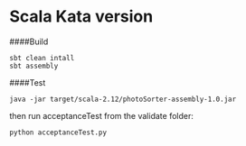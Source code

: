 # Scala Kata version

####Build

```
sbt clean intall
sbt assembly
```

####Test
```
java -jar target/scala-2.12/photoSorter-assembly-1.0.jar
```
then run acceptanceTest from the validate folder:
```
python acceptanceTest.py
```
